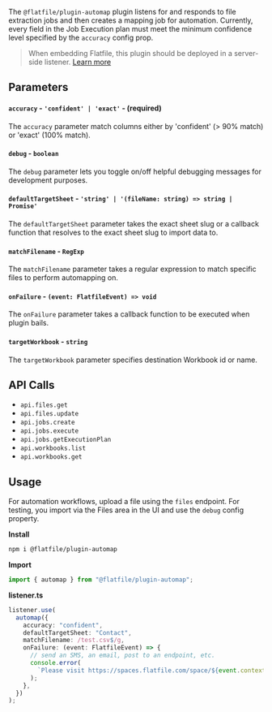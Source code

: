 <!-- START_INFOCARD -->

The `@flatfile/plugin-automap` plugin listens for and responds to file extraction jobs and then creates a mapping job for automation. Currently, every field in the Job Execution plan must meet the minimum confidence level specified by the `accuracy` config prop.

<!-- END_INFOCARD -->

> When embedding Flatfile, this plugin should be deployed in a server-side listener. [Learn more](https://flatfile.com/docs/orchestration/listeners#listener-types)


## Parameters

#### `accuracy` - `'confident' | 'exact'` - (required)

The `accuracy` parameter match columns either by 'confident' (> 90% match) or 'exact' (100% match).


#### `debug` - `boolean`

The `debug` parameter lets you toggle on/off helpful debugging messages for development purposes.


#### `defaultTargetSheet` - `'string' | '(fileName: string) => string | Promise'`

The `defaultTargetSheet` parameter takes the exact sheet slug or a callback function that resolves to the exact sheet slug to import data to.


#### `matchFilename` - `RegExp`

The `matchFilename` parameter takes a regular expression to match specific files to perform automapping on.


#### `onFailure` - `(event: FlatfileEvent) => void`

The `onFailure` parameter takes a callback function to be executed when plugin bails.


#### `targetWorkbook` - `string`

The `targetWorkbook` parameter specifies destination Workbook id or name.


## API Calls

- `api.files.get`
- `api.files.update`
- `api.jobs.create`
- `api.jobs.execute`
- `api.jobs.getExecutionPlan`
- `api.workbooks.list`
- `api.workbooks.get`


## Usage

For automation workflows, upload a file using the `files` endpoint. For testing, you import via the Files area in the UI and use the `debug` config property.

**Install**  

```bash install
npm i @flatfile/plugin-automap
```

**Import**  

```ts
import { automap } from "@flatfile/plugin-automap";
```

**listener.ts**  

```ts listener.ts
listener.use(
  automap({
    accuracy: "confident",
    defaultTargetSheet: "Contact",
    matchFilename: /test.csv$/g,
    onFailure: (event: FlatfileEvent) => {
      // send an SMS, an email, post to an endpoint, etc.
      console.error(
        `Please visit https://spaces.flatfile.com/space/${event.context.spaceId}/files?mode=import to manually import file.`
      );
    },
  })
);
```
